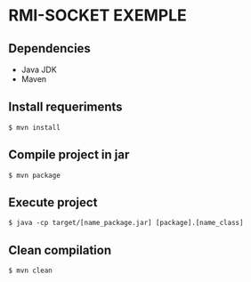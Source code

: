# RMI-SOCKET EXEMPLE

## Dependencies
* Java JDK 
* Maven

## Install requeriments
```
$ mvn install
```

## Compile project in jar
```
$ mvn package
```

## Execute project
```
$ java -cp target/[name_package.jar] [package].[name_class]

```

## Clean compilation
```
$ mvn clean
```